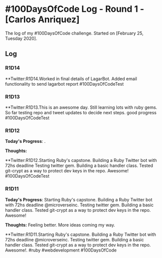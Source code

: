 # #100DaysOfCode Log - Round 1 - [Carlos Anriquez]

The log of my #100DaysOfCode challenge. Started on [February 25, Tuesday 2020].

## Log

### R1D14

**Twitter:R1D14.Worked in final details of LagarBot. Added email functionality to send lagarbot report #100DaysOfCodeTest

### R1D13

**Twitter:R1D13.This is an awesome day. Still learning lots with ruby gems. So far testing repo and tweet updates to decide next steps. good progress #100DaysOfCodeTest


### R1D12
**Today's Progress**: . 

**Thoughts:** 

**Twitter:R1D12.Starting Ruby's capstone. Building a Ruby Twitter bot with 72hs deadline Testing twitter gem. Building a basic handler class. Tested git-crypt as a way to protect dev keys in the repo. Awesome! #100DaysOfCodeTest

### R1D11
**Today's Progress**: Starting Ruby's capstone. Building a Ruby Twitter bot with 72hs deadline @microverseinc. Testing twitter gem. Building a basic handler class. Tested git-crypt as a way to protect dev keys in the repo. Awesome! 

**Thoughts:** Feeling better. More ideas coming my way.

**Twitter:R1D11.Starting Ruby's capstone. Building a Ruby Twitter bot with 72hs deadline @microverseinc. Testing twitter gem. Building a basic handler class. Tested git-crypt as a way to protect dev keys in the repo. Awesome!. #ruby #webdevelopment #100DaysOfCode


